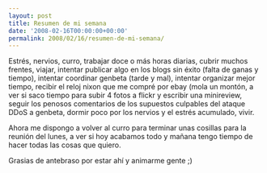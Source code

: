 ```yaml
---
layout: post
title: Resumen de mi semana
date: '2008-02-16T00:00:00+00:00'
permalink: 2008/02/16/resumen-de-mi-semana/
---
```

Estrés, nervios, curro, trabajar doce o más horas diarias, cubrir muchos frentes, viajar, intentar publicar algo en los blogs sin éxito (falta de ganas y tiempo), intentar coordinar genbeta (tarde y mal), intentar organizar mejor tiempo, recibir el reloj nixon que me compré por ebay (mola un montón, a ver si saco tiempo para subir 4 fotos a flickr y escribir una minireview, seguir los penosos comentarios de los supuestos culpables del ataque DDoS a genbeta, dormir poco por los nervios y el estrés acumulado, vivir. 

Ahora me dispongo a volver al curro para terminar unas cosillas para la reunión del lunes, a ver si hoy acabamos todo y mañana tengo tiempo de hacer todas las cosas que quiero.

Grasias de antebraso por estar ahí y animarme gente ;)
